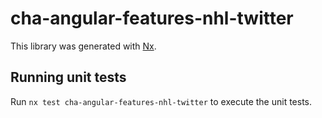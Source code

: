 # cha-angular-features-nhl-twitter

This library was generated with [Nx](https://nx.dev).

## Running unit tests

Run `nx test cha-angular-features-nhl-twitter` to execute the unit tests.
